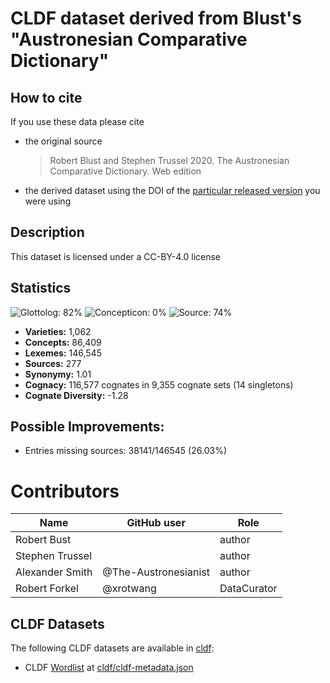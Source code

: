 # CLDF dataset derived from Blust's "Austronesian Comparative Dictionary"

## How to cite

If you use these data please cite
- the original source
  > Robert Blust and Stephen Trussel 2020. The Austronesian Comparative Dictionary. Web edition
- the derived dataset using the DOI of the [particular released version](../../releases/) you were using

## Description


This dataset is licensed under a CC-BY-4.0 license

## Statistics


![Glottolog: 82%](https://img.shields.io/badge/Glottolog-82%25-yellowgreen.svg "Glottolog: 82%")
![Concepticon: 0%](https://img.shields.io/badge/Concepticon-0%25-red.svg "Concepticon: 0%")
![Source: 74%](https://img.shields.io/badge/Source-74%25-yellow.svg "Source: 74%")

- **Varieties:** 1,062
- **Concepts:** 86,409
- **Lexemes:** 146,545
- **Sources:** 277
- **Synonymy:** 1.01
- **Cognacy:** 116,577 cognates in 9,355 cognate sets (14 singletons)
- **Cognate Diversity:** -1.28

## Possible Improvements:



- Entries missing sources: 38141/146545 (26.03%)

# Contributors

Name | GitHub user | Role
--- | --- | ---
Robert Bust |  | author
Stephen Trussel | | author
Alexander Smith | @The-Austronesianist | author
Robert Forkel | @xrotwang | DataCurator




## CLDF Datasets

The following CLDF datasets are available in [cldf](cldf):

- CLDF [Wordlist](https://github.com/cldf/cldf/tree/master/modules/Wordlist) at [cldf/cldf-metadata.json](cldf/cldf-metadata.json)